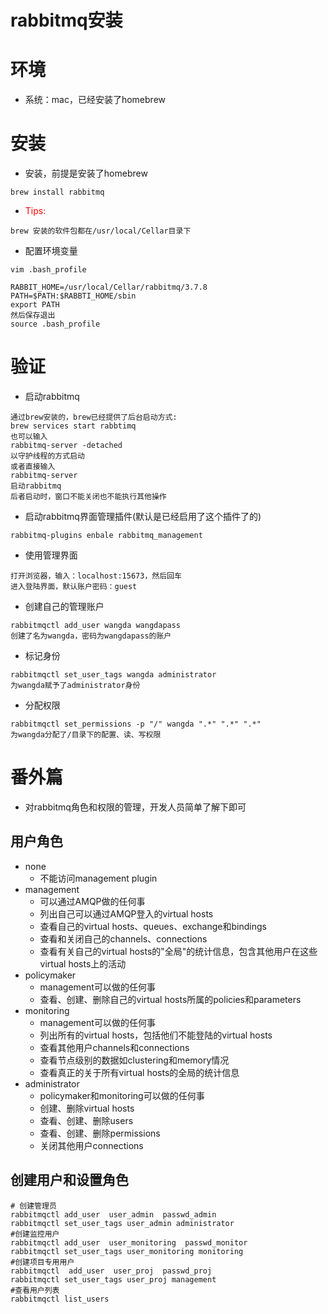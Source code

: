 # rabbitmq安装

# 环境
* 系统：mac，已经安装了homebrew

# 安装
* 安装，前提是安装了homebrew
```
brew install rabbitmq
```
* <font color=red>Tips:</font>
```
brew 安装的软件包都在/usr/local/Cellar目录下
```
* 配置环境变量
```
vim .bash_profile

RABBIT_HOME=/usr/local/Cellar/rabbitmq/3.7.8
PATH=$PATH:$RABBTI_HOME/sbin
export PATH
然后保存退出
source .bash_profile
```
# 验证
* 启动rabbitmq
```
通过brew安装的，brew已经提供了后台启动方式:
brew services start rabbtimq
也可以输入
rabbitmq-server -detached
以守护线程的方式启动
或者直接输入
rabbitmq-server
启动rabbitmq
后者启动时，窗口不能关闭也不能执行其他操作
```
* 启动rabbitmq界面管理插件(默认是已经启用了这个插件了的)
```
rabbitmq-plugins enbale rabbitmq_management
```
* 使用管理界面
```
打开浏览器，输入：localhost:15673，然后回车
进入登陆界面，默认账户密码：guest
```
* 创建自己的管理账户
```
rabbitmqctl add_user wangda wangdapass
创建了名为wangda，密码为wangdapass的账户
```
* 标记身份
```
rabbitmqctl set_user_tags wangda administrator
为wangda赋予了administrator身份
```
* 分配权限
```
rabbitmqctl set_permissions -p "/" wangda ".*" ".*" ".*"
为wangda分配了/目录下的配置、读、写权限
```

# 番外篇
* 对rabbitmq角色和权限的管理，开发人员简单了解下即可

## 用户角色
* none
    * 不能访问management plugin
* management
    * 可以通过AMQP做的任何事
    * 列出自己可以通过AMQP登入的virtual hosts
    * 查看自己的virtual hosts、queues、exchange和bindings
    * 查看和关闭自己的channels、connections
    * 查看有关自己的virtual hosts的"全局"的统计信息，包含其他用户在这些virtual hosts上的活动
* policymaker
    * management可以做的任何事
    * 查看、创建、删除自己的virtual hosts所属的policies和parameters
* monitoring
    * management可以做的任何事
    * 列出所有的virtual hosts，包括他们不能登陆的virtual hosts
    * 查看其他用户channels和connections
    * 查看节点级别的数据如clustering和memory情况
    * 查看真正的关于所有virtual hosts的全局的统计信息
* administrator
    * policymaker和monitoring可以做的任何事
    * 创建、删除virtual hosts
    * 查看、创建、删除users
    * 查看、创建、删除permissions
    * 关闭其他用户connections

## 创建用户和设置角色
```
# 创建管理员
rabbitmqctl add_user  user_admin  passwd_admin
rabbitmqctl set_user_tags user_admin administrator
#创建监控用户
rabbitmqctl add_user  user_monitoring  passwd_monitor
rabbitmqctl set_user_tags user_monitoring monitoring
#创建项目专用用户
rabbitmqctl  add_user  user_proj  passwd_proj
rabbitmqctl set_user_tags user_proj management
#查看用户列表
rabbitmqctl list_users
```